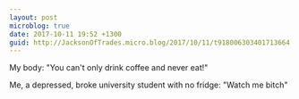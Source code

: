 ```yaml
---
layout: post
microblog: true
date: 2017-10-11 19:52 +1300
guid: http://JacksonOfTrades.micro.blog/2017/10/11/t918006303401713664.html
---
```

My body: "You can't only drink coffee and never eat!"

Me, a depressed, broke university student with no fridge: "Watch me bitch"

